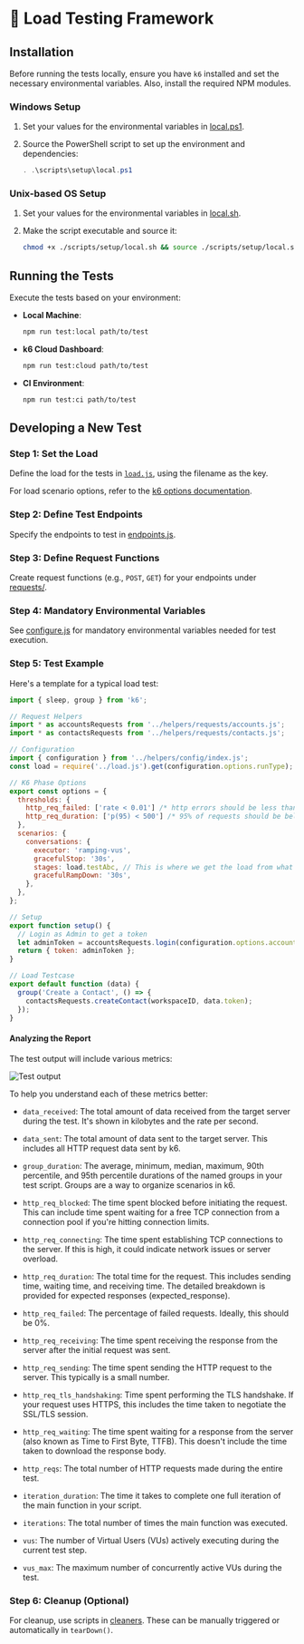 # 🧪 Load Testing Framework

## Installation

Before running the tests locally, ensure you have `k6` installed and set the necessary environmental variables. Also, install the required NPM modules.

### Windows Setup

1. Set your values for the environmental variables in [local.ps1](./scripts/setup/local.ps1).
2. Source the PowerShell script to set up the environment and dependencies:

   ```powershell
   . .\scripts\setup\local.ps1
   ```

### Unix-based OS Setup

1. Set your values for the environmental variables in [local.sh](./scripts/setup/local.sh).
2. Make the script executable and source it:

   ```bash
   chmod +x ./scripts/setup/local.sh && source ./scripts/setup/local.sh
   ```

## Running the Tests

Execute the tests based on your environment:

- **Local Machine**:
  ```bash
  npm run test:local path/to/test
  ```
- **k6 Cloud Dashboard**:
  ```bash
  npm run test:cloud path/to/test
  ```
- **CI Environment**:
  ```bash
  npm run test:ci path/to/test
  ```

## Developing a New Test

### Step 1: Set the Load

Define the load for the tests in [`load.js`](./scenarios/load.js), using the filename as the key.

For load scenario options, refer to the [k6 options documentation](https://k6.io/docs/using-k6/k6-options/reference/#scenarios).

### Step 2: Define Test Endpoints

Specify the endpoints to test in [endpoints.js](./helpers/config/endpoints.js).

### Step 3: Define Request Functions

Create request functions (e.g., `POST`, `GET`) for your endpoints under [requests/](./helpers/requests/).

### Step 4: Mandatory Environmental Variables

See [configure.js](./helpers/config/configure.js) for mandatory environmental variables needed for test execution.

### Step 5: Test Example

Here's a template for a typical load test:

```js
import { sleep, group } from 'k6';

// Request Helpers
import * as accountsRequests from '../helpers/requests/accounts.js';
import * as contactsRequests from '../helpers/requests/contacts.js';

// Configuration
import { configuration } from '../helpers/config/index.js';
const load = require('../load.js').get(configuration.options.runType);

// K6 Phase Options
export const options = {
  thresholds: {
    http_req_failed: ['rate < 0.01'] /* http errors should be less than 1% */,
    http_req_duration: ['p(95) < 500'] /* 95% of requests should be below 500ms */,
  },
  scenarios: {
    conversations: {
      executor: 'ramping-vus',
      gracefulStop: '30s',
      stages: load.testAbc, // This is where we get the load from what we set in Step 1
      gracefulRampDown: '30s',
    },
  },
};

// Setup
export function setup() {
  // Login as Admin to get a token
  let adminToken = accountsRequests.login(configuration.options.account.email, configuration.options.account.password);
  return { token: adminToken };
}

// Load Testcase
export default function (data) {
  group('Create a Contact', () => {
    contactsRequests.createContact(workspaceID, data.token);
  });
}
```

#### Analyzing the Report

The test output will include various metrics:

![Test output](https://github.com/mohsenny/taf-consumer/assets/1129811/d773b8e0-5e18-451c-95bd-88fd92a9330d)

To help you understand each of these metrics better:

- `data_received`: The total amount of data received from the target server during the test. It's shown in kilobytes and the rate per second.

- `data_sent`: The total amount of data sent to the target server. This includes all HTTP request data sent by k6.

- `group_duration`: The average, minimum, median, maximum, 90th percentile, and 95th percentile durations of the named groups in your test script. Groups are a way to organize scenarios in k6.

- `http_req_blocked`: The time spent blocked before initiating the request. This can include time spent waiting for a free TCP connection from a connection pool if you're hitting connection limits.

- `http_req_connecting`: The time spent establishing TCP connections to the server. If this is high, it could indicate network issues or server overload.

- `http_req_duration`: The total time for the request. This includes sending time, waiting time, and receiving time. The detailed breakdown is provided for expected responses (expected_response).

- `http_req_failed`: The percentage of failed requests. Ideally, this should be 0%.

- `http_req_receiving`: The time spent receiving the response from the server after the initial request was sent.

- `http_req_sending`: The time spent sending the HTTP request to the server. This typically is a small number.

- `http_req_tls_handshaking`: Time spent performing the TLS handshake. If your request uses HTTPS, this includes the time taken to negotiate the SSL/TLS session.

- `http_req_waiting`: The time spent waiting for a response from the server (also known as Time to First Byte, TTFB). This doesn't include the time taken to download the response body.

- `http_reqs`: The total number of HTTP requests made during the entire test.

- `iteration_duration`: The time it takes to complete one full iteration of the main function in your script.

- `iterations`: The total number of times the main function was executed.

- `vus`: The number of Virtual Users (VUs) actively executing during the current test step.

- `vus_max`: The maximum number of concurrently active VUs during the test.

### Step 6: Cleanup (Optional)

For cleanup, use scripts in [cleaners](./helpers/cleaners/). These can be manually triggered or automatically in `tearDown()`.